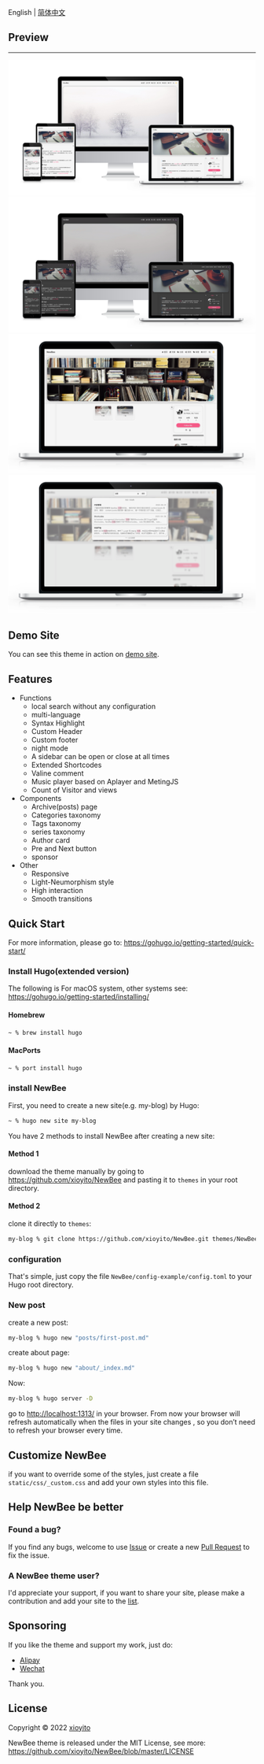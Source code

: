 
English | [简体中文](https://github.com/xioyito/NewBee/blob/master/README.zh-cn.md)

## Preview
---
![NewBee-Preview-1](https://raw.githubusercontent.com/xioyito/NewBee/main/images/preview-1.png "light-mode")
![NewBee-Preview-2](https://raw.githubusercontent.com/xioyito/NewBee/main/images/preview-2.png "dark-mode")
![NewBee-Preview-3](https://raw.githubusercontent.com/xioyito/NewBee/main/images/preview-3.png "categories taxonomy")
![NewBee-Preview-4](https://raw.githubusercontent.com/xioyito/NewBee/main/images/preview-4.png "local search")

## Demo Site
You can see this theme in action on [demo site](https://xioyito.top).

## Features
* Functions
    * local search without any configuration
    * multi-language
    * Syntax Highlight
    * Custom Header
    * Custom footer
    * night mode
    * A sidebar can be open or close at all times
    * Extended Shortcodes
    * Valine comment
    * Music player based on Aplayer and MetingJS
    * Count of Visitor and views
* Components
    * Archive(posts) page
    * Categories taxonomy
    * Tags taxonomy
    * series taxonomy
    * Author card
    * Pre and Next button
    * sponsor
* Other
    * Responsive
    * Light-Neumorphism style
    * High interaction
    * Smooth transitions

## Quick Start
For more information, please go to: <https://gohugo.io/getting-started/quick-start/>

### Install Hugo(extended version)
The following is For macOS system, other systems see: <https://gohugo.io/getting-started/installing/>

#### Homebrew
``` bash
~ % brew install hugo
```

#### MacPorts
``` bash
~ % port install hugo
```

### install NewBee
First, you need to create a new site(e.g. my-blog) by Hugo:
``` bash
~ % hugo new site my-blog
```

You have 2 methods to install NewBee after creating a new site:
#### Method 1

download the theme manually by going to <https://github.com/xioyito/NewBee> and pasting it to `themes` in your root directory.

#### Method 2

clone it directly to `themes`:
``` bash
my-blog % git clone https://github.com/xioyito/NewBee.git themes/NewBee
```

### configuration
That's simple, just copy the file `NewBee/config-example/config.toml` to your Hugo root directory.

### New post
create a new post:
``` bash
my-blog % hugo new "posts/first-post.md"
```
create about page:
``` bash
my-blog % hugo new "about/_index.md"
```
Now:
``` bash
my-blog % hugo server -D
```
go to <http://localhost:1313/> in your browser. From now your browser will refresh automatically when the files in your site changes , so you don’t need to refresh your browser every time.

## Customize NewBee
if you want to override some of the styles, just create a file `static/css/_custom.css` and add your own styles into this file.

## Help NewBee be better
### Found a bug?
If you find any bugs, welcome to use [Issue](https://github.com/xioyito/NewBee/issues) or create a new [Pull Request](https://github.com/xioyito/NewBee/pulls)  to fix the issue.

### A NewBee theme user?
I'd appreciate your support, if you want to share your site, please make a contribution and add your site to the [list](https://github.com/xioyito/NewBee/blob/master/USERS.md).


## Sponsoring
If you like the theme and support my work, just do:
* [Alipay](https://github.com/xioyito/NewBee/raw/master/images/Alipay.jpeg)
* [Wechat](https://github.com/xioyito/NewBee/raw/master/images/Wechat.jpeg)

Thank you.

## License
Copyright © 2022 [xioyito](https://github.com/xioyito)

NewBee theme is released under the MIT License, see more: <https://github.com/xioyito/NewBee/blob/master/LICENSE>

